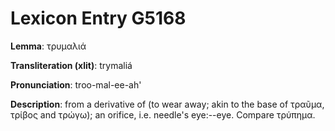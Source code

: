 # Lexicon Entry G5168

**Lemma**: τρυμαλιά

**Transliteration (xlit)**: trymaliá

**Pronunciation**: troo-mal-ee-ah'

**Description**:
from a derivative of  (to wear away; akin to the base of τραῦμα, τρίβος and τρώγω); an orifice, i.e. needle's eye:--eye. Compare τρύπημα.
